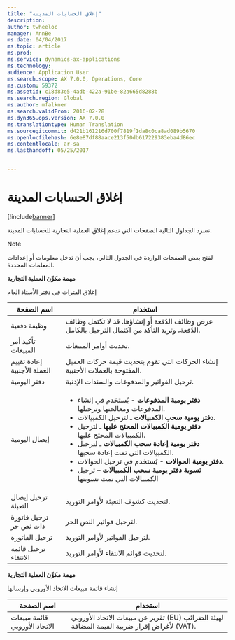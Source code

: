 ```yaml
---
title: "إغلاق الحسابات المدينة"
description: 
author: twheeloc
manager: AnnBe
ms.date: 04/04/2017
ms.topic: article
ms.prod: 
ms.service: dynamics-ax-applications
ms.technology: 
audience: Application User
ms.search.scope: AX 7.0.0, Operations, Core
ms.custom: 59372
ms.assetid: c18d83e5-4adb-422a-91be-82a665d8288b
ms.search.region: Global
ms.author: mfalkner
ms.search.validFrom: 2016-02-28
ms.dyn365.ops.version: AX 7.0.0
ms.translationtype: Human Translation
ms.sourcegitcommit: d421b161216d700f7819f1da8c0ca8ad089b5670
ms.openlocfilehash: 6e8e87df88aace213f50db617229383eba4d86ec
ms.contentlocale: ar-sa
ms.lasthandoff: 05/25/2017


---
```


# <a name="close-accounts-receivable"></a>إغلاق الحسابات المدينة

[!include[banner](../includes/banner.md)]




تسرد الجداول التالية الصفحات التي تدعم إغلاق العملية التجارية للحسابات المدينة.

> [!NOTE] 
> لفتح بعض الصفحات الواردة في الجدول التالي، يجب أن تدخل معلومات أو إعدادات المعلمات المحددة.

**مهمة مكوِّن العملية التجارية**                   

إغلاق الفترات في دفتر الأستاذ العام

| اسم الصفحة                            | استخدام                                                                                      |
|--------------------------------------|--------------------------------------------------------------------------------------------|
|وظيفة دفعية                             | عرض وظائف الدُفعة أو إنشاؤها. قد لا تكتمل وظائف الدُفعة، وتريد التأكد من اكتمال الترحيل بالكامل.                                                                                                               |
|تأكيد أمر المبيعات                   | تحديث أوامر المبيعات.                                                                       |
|إعادة تقييم العملة الأجنبية          | إنشاء الحركات التي تقوم بتحديث قيمة حركات العميل المفتوحة بالعملات الأجنبية.                                                                                                                         |
| دفتر اليومية                              | ترحيل الفواتير والمدفوعات والسندات الإذنية.                                             |
| إيصال اليومية                      |<ul><li>**دفتر يومية المدفوعات** - يُستخدم في إنشاء المدفوعات ومعالجتها وترحيلها.</li><li>**‏‏دفتر يومية سحب الكمبيالات** ـ لترحيل الكمبيالات.</li><li>**‏‏دفتر يومية الكمبيالات المحتج عليها** ـ لترحيل الكمبيالات المحتج عليها.</li><li>**دفتر يومية إعادة سحب الكمبيالات** ـ لترحيل الكمبيالات التي تمت إعادة سحبها.</li><li>**دفتر يومية الحوالات** - يُستخدم في ترحيل الحوالات.</li><li>**تسوية دفتر يومية سحب الكمبيالات** – ترحيل الكمبيالات التي تمت تسويتها</li></ul>                   |
| ترحيل إيصال التعبئة                 | لتحديث كشوف التعبئة لأوامر التوريد.                                                     |
| ترحيل فاتورة ذات نص حر               | لترحيل فواتير النص الحر.                                                                   |
| ترحيل الفاتورة                      | لترحيل الفواتير لأوامر التوريد.                                                            |
| ترحيل قائمة الانتقاء                 |لتحديث قوائم الانتقاء لأوامر التوريد.                                                      |

**مهمة مكوِّن العملية التجارية**   

إنشاء قائمة مبيعات الاتحاد الأوروبي وإرسالها

| اسم الصفحة                            | استخدام                                                                                      |
|--------------------------------------|--------------------------------------------------------------------------------------------|
|قائمة مبيعات الاتحاد الأوروبي                         | تقرير عن مبيعات الاتحاد الأوروبي (EU) لهيئة الضرائب لأغراض إقرار ضريبة القيمة المضافة (VAT).                                                                                                                           |







